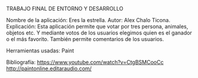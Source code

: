 TRABAJO FINAL DE ENTORNO Y DESARROLLO

 
Nombre de la aplicación: Eres la estrella.
Autor: Alex Chalo Ticona.
Explicación: Esta aplicación permite que votar por tres persona,  animales, objetos etc.
Y mediante votos de los usuarios elegimos quien es el ganador o el más favorito.
También permite comentarios  de  los usuarios.


Herramientas usadas: Paint 

Bibliografía: https://www.youtube.com/watch?v=CtgBSMCooCc http://paintonline.editaraudio.com/

